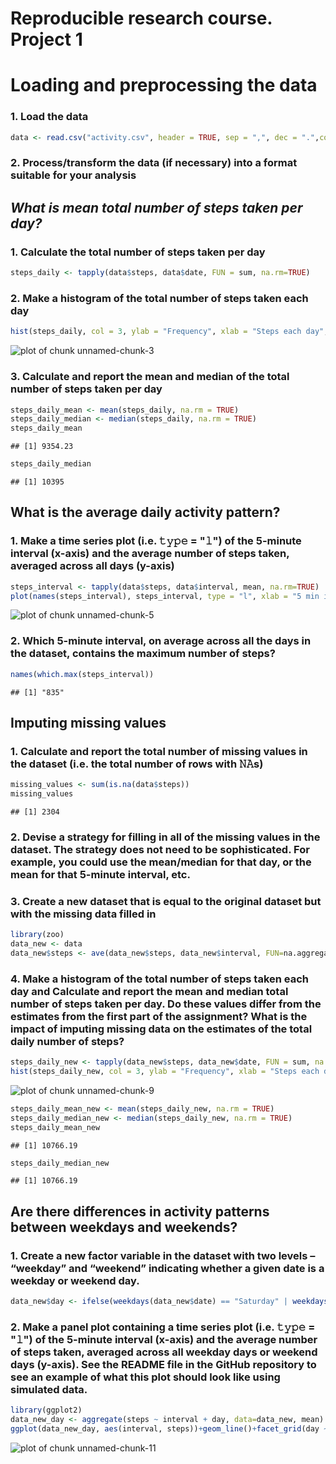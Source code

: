 Reproducible research course. Project 1
========================================
# Loading and preprocessing the data
### 1. Load the data

```r
data <- read.csv("activity.csv", header = TRUE, sep = ",", dec = ".",colClasses = c("numeric", "Date", "integer"))
```
### 2. Process/transform the data (if necessary) into a format suitable for your analysis

## *What is mean total number of steps taken per day?*
### 1. Calculate the total number of steps taken per day

```r
steps_daily <- tapply(data$steps, data$date, FUN = sum, na.rm=TRUE)
```
### 2. Make a histogram of the total number of steps taken each day

```r
hist(steps_daily, col = 3, ylab = "Frequency", xlab = "Steps each day", main = "Total number of steps per day", freq = TRUE, breaks = 20)
```

![plot of chunk unnamed-chunk-3](figure/unnamed-chunk-3-1.png)
### 3. Calculate and report the mean and median of the total number of steps taken per day

```r
steps_daily_mean <- mean(steps_daily, na.rm = TRUE)
steps_daily_median <- median(steps_daily, na.rm = TRUE)
steps_daily_mean
```

```
## [1] 9354.23
```

```r
steps_daily_median
```

```
## [1] 10395
```
## What is the average daily activity pattern?
### 1. Make a time series plot (i.e. 𝚝𝚢𝚙𝚎 = "𝚕") of the 5-minute interval (x-axis) and the average number of steps taken, averaged across all days (y-axis)

```r
steps_interval <- tapply(data$steps, data$interval, mean, na.rm=TRUE)
plot(names(steps_interval), steps_interval, type = "l", xlab = "5 min intervals", ylab = "Average number of steps", main = "Daily activity")
```

![plot of chunk unnamed-chunk-5](figure/unnamed-chunk-5-1.png)
### 2. Which 5-minute interval, on average across all the days in the dataset, contains the maximum number of steps?

```r
names(which.max(steps_interval))
```

```
## [1] "835"
```
## Imputing missing values
### 1. Calculate and report the total number of missing values in the dataset (i.e. the total number of rows with 𝙽𝙰s)

```r
missing_values <- sum(is.na(data$steps))
missing_values
```

```
## [1] 2304
```
### 2. Devise a strategy for filling in all of the missing values in the dataset. The strategy does not need to be sophisticated. For example, you could use the mean/median for that day, or the mean for that 5-minute interval, etc.
### 3. Create a new dataset that is equal to the original dataset but with the missing data filled in

```r
library(zoo)
data_new <- data
data_new$steps <- ave(data_new$steps, data_new$interval, FUN=na.aggregate)
```
### 4. Make a histogram of the total number of steps taken each day and Calculate and report the mean and median total number of steps taken per day. Do these values differ from the estimates from the first part of the assignment? What is the impact of imputing missing data on the estimates of the total daily number of steps?

```r
steps_daily_new <- tapply(data_new$steps, data_new$date, FUN = sum, na.rm=TRUE)
hist(steps_daily_new, col = 3, ylab = "Frequency", xlab = "Steps each day", main = "Total number of steps per day", freq = TRUE, breaks = 20)
```

![plot of chunk unnamed-chunk-9](figure/unnamed-chunk-9-1.png)

```r
steps_daily_mean_new <- mean(steps_daily_new, na.rm = TRUE)
steps_daily_median_new <- median(steps_daily_new, na.rm = TRUE)
steps_daily_mean_new
```

```
## [1] 10766.19
```

```r
steps_daily_median_new
```

```
## [1] 10766.19
```
## Are there differences in activity patterns between weekdays and weekends?
### 1. Create a new factor variable in the dataset with two levels – “weekday” and “weekend” indicating whether a given date is a weekday or weekend day.

```r
data_new$day <- ifelse(weekdays(data_new$date) == "Saturday" | weekdays(data_new$date) == "Sunday", "weekend", "weekday")
```
### 2. Make a panel plot containing a time series plot (i.e. 𝚝𝚢𝚙𝚎 = "𝚕") of the 5-minute interval (x-axis) and the average number of steps taken, averaged across all weekday days or weekend days (y-axis). See the README file in the GitHub repository to see an example of what this plot should look like using simulated data.

```r
library(ggplot2)
data_new_day <- aggregate(steps ~ interval + day, data=data_new, mean)
ggplot(data_new_day, aes(interval, steps))+geom_line()+facet_grid(day ~ .)+xlab("5 min intervals")+ylab("Average number of steps")
```

![plot of chunk unnamed-chunk-11](figure/unnamed-chunk-11-1.png)
